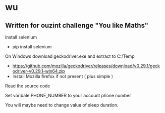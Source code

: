 # wu
## Written for ouzint challenge "You like Maths"
Install selenium
- pip install selenium

On Windows download geckodriver.exe and extract to  C:/Temp 
 - https://github.com/mozilla/geckodriver/releases/download/v0.29.1/geckodriver-v0.29.1-win64.zip
 - Install Mozilla firefox if not present ( plus simple )

Read the source code

Set varibale PHONE_NUMBER to your account phone number

You will maybe need to change value of sleep duration. 
